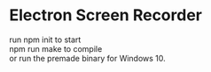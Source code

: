 # Electron Screen Recorder

run npm init to start<br />
npm run make to compile<br />
or run the premade binary for Windows 10.
